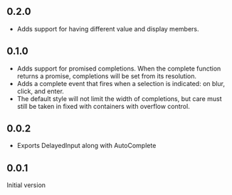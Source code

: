 ## 0.2.0

* Adds support for having different value and display members.

## 0.1.0

* Adds support for promised completions. When the complete function returns a promise, completions will be set from its resolution.
* Adds a complete event that fires when a selection is indicated: on blur, click, and enter.
* The default style will not limit the width of completions, but care must still be taken in fixed with containers with overflow control.

## 0.0.2

* Exports DelayedInput along with AutoComplete

## 0.0.1

Initial version
